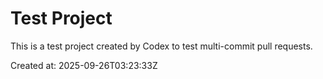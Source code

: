 # Test Project

This is a test project created by Codex to test multi-commit pull requests.

Created at: 2025-09-26T03:23:33Z
